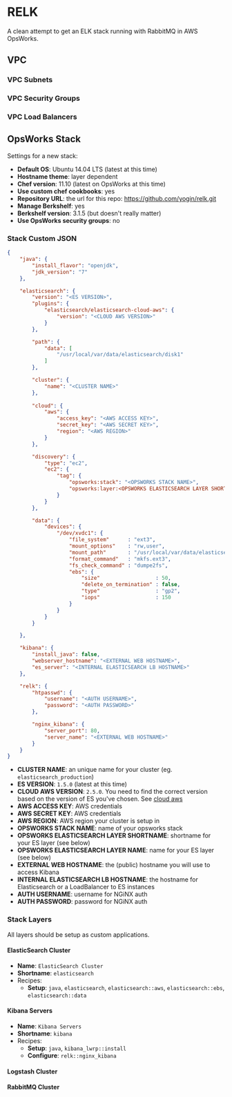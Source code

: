 # RELK

A clean attempt to get an ELK stack running with RabbitMQ in AWS OpsWorks.

## VPC

### VPC Subnets

### VPC Security Groups

### VPC Load Balancers

## OpsWorks Stack

Settings for a new stack:

* __Default OS__: Ubuntu 14.04 LTS (latest at this time)
* __Hostname theme__: layer dependent
* __Chef version__: 11.10 (latest on OpsWorks at this time)
* __Use custom chef cookbooks__: yes
* __Repository URL__: the url for this repo: https://github.com/yogin/relk.git
* __Manage Berkshelf__: yes
* __Berkshelf version__: 3.1.5 (but doesn't really matter)
* __Use OpsWorks security groups__: no

### Stack Custom JSON
```json
{
    "java": {
        "install_flavor": "openjdk",
        "jdk_version": "7"
    },

    "elasticsearch": {
        "version": "<ES VERSION>",
        "plugins": {
            "elasticsearch/elasticsearch-cloud-aws": {
                "version": "<CLOUD AWS VERSION>"
            }
        },

        "path": {
            "data": [
                "/usr/local/var/data/elasticsearch/disk1"
            ]
        },

        "cluster": { 
            "name": "<CLUSTER NAME>" 
        },
        
        "cloud": {
            "aws": {
                "access_key": "<AWS ACCESS KEY>",
                "secret_key": "<AWS SECRET KEY>",
                "region": "<AWS REGION>"
            }
        },

        "discovery": {
            "type": "ec2",
            "ec2": {
                "tag": {
                    "opsworks:stack": "<OPSWORKS STACK NAME>",
                    "opsworks:layer:<OPSWORKS ELASTICSEARCH LAYER SHORTNAME>": "<OPSWORKS ELASTICSEARCH LAYER NAME>"
                }
            }
        },

        "data": {
            "devices": {
                "/dev/xvdc1": {
                    "file_system"      : "ext3",
                    "mount_options"    : "rw,user",
                    "mount_path"       : "/usr/local/var/data/elasticsearch/disk1",
                    "format_command"   : "mkfs.ext3",
                    "fs_check_command" : "dumpe2fs",
                    "ebs": {
                        "size"                  : 50,
                        "delete_on_termination" : false,
                        "type"                  : "gp2",
                        "iops"                  : 150
                    }
                }
            }
        }

    },

    "kibana": {
        "install_java": false,
        "webserver_hostname": "<EXTERNAL WEB HOSTNAME>",
        "es_server": "<INTERNAL ELASTICSEARCH LB HOSTNAME>"
    },

    "relk": {
        "htpasswd": {
            "username": "<AUTH USERNAME>",
            "password": "<AUTH PASSWORD>"
        },

        "nginx_kibana": {
            "server_port": 80,
            "server_name": "<EXTERNAL WEB HOSTNAME>"
        }
    }
}
```

* __CLUSTER NAME__: an unique name for your cluster (eg. `elasticsearch_production`)
* __ES VERSION__: `1.5.0` (latest at this time)
* __CLOUD AWS VERSION__: `2.5.0`. You need to find the correct version based on the version of ES you've chosen. See [cloud aws](https://github.com/elastic/elasticsearch-cloud-aws)
* __AWS ACCESS KEY__: AWS credentials
* __AWS SECRET KEY__: AWS credentials
* __AWS REGION__: AWS region your cluster is setup in
* __OPSWORKS STACK NAME__: name of your opsworks stack
* __OPSWORKS ELASTICSEARCH LAYER SHORTNAME__: shortname for your ES layer (see below)
* __OPSWORKS ELASTICSEARCH LAYER NAME__: name for your ES layer (see below)
* __EXTERNAL WEB HOSTNAME__: the (public) hostname you will use to access Kibana
* __INTERNAL ELASTICSEARCH LB HOSTNAME__: the hostname for Elasticsearch or a LoadBalancer to ES instances
* __AUTH USERNAME__: username for NGiNX auth
* __AUTH PASSWORD__: password for NGiNX auth


### Stack Layers

All layers should be setup as custom applications.

#### ElasticSearch Cluster

* __Name__: `ElasticSearch Cluster`
* __Shortname__: `elasticsearch`
* Recipes:
  * __Setup__: `java`, `elasticsearch`, `elasticsearch::aws`, `elasticsearch::ebs`, `elasticsearch::data`

#### Kibana Servers

* __Name__: `Kibana Servers`
* __Shortname__: `kibana`
* Recipes:
  * __Setup__: `java`, `kibana_lwrp::install`
  * __Configure__: `relk::nginx_kibana`

#### Logstash Cluster

#### RabbitMQ Cluster
